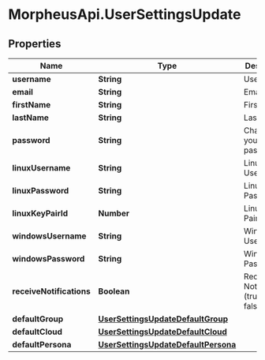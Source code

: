 # MorpheusApi.UserSettingsUpdate

## Properties

Name | Type | Description | Notes
------------ | ------------- | ------------- | -------------
**username** | **String** | Username | [optional] 
**email** | **String** | Email | [optional] 
**firstName** | **String** | First Name | [optional] 
**lastName** | **String** | Last Name | [optional] 
**password** | **String** | Change your password | [optional] 
**linuxUsername** | **String** | Linux Username | [optional] 
**linuxPassword** | **String** | Linux Password | [optional] 
**linuxKeyPairId** | **Number** | Linux Key Pair ID | [optional] 
**windowsUsername** | **String** | Windows Username | [optional] 
**windowsPassword** | **String** | Windows Password | [optional] 
**receiveNotifications** | **Boolean** | Receive Notifications (true or false) | [optional] 
**defaultGroup** | [**UserSettingsUpdateDefaultGroup**](UserSettingsUpdateDefaultGroup.md) |  | [optional] 
**defaultCloud** | [**UserSettingsUpdateDefaultCloud**](UserSettingsUpdateDefaultCloud.md) |  | [optional] 
**defaultPersona** | [**UserSettingsUpdateDefaultPersona**](UserSettingsUpdateDefaultPersona.md) |  | [optional] 


